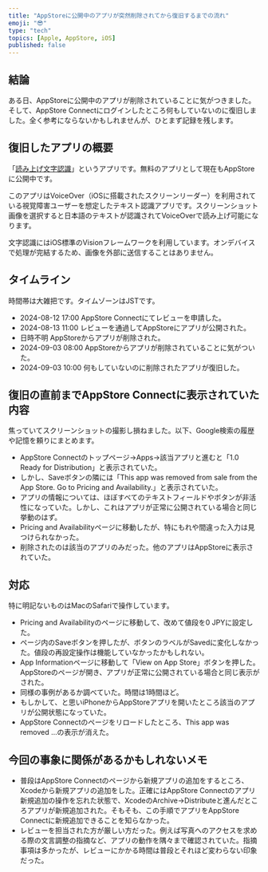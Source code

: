 ```yaml
---
title: "AppStoreに公開中のアプリが突然削除されてから復旧するまでの流れ"
emoji: "😎"
type: "tech"
topics: [Apple, AppStore, iOS]
published: false
---
```

## 結論

ある日、AppStoreに公開中のアプリが削除されていることに気がつきました。そして、AppStore Connectにログインしたところ何もしていないのに復旧しました。全く参考にならないかもしれませんが、ひとまず記録を残します。

## 復旧したアプリの概要

「[読み上げ文字認識](https://apps.apple.com/jp/app/%E8%AA%AD%E3%81%BF%E4%B8%8A%E3%81%92%E6%96%87%E5%AD%97%E8%AA%8D%E8%AD%98/id6627332915)」というアプリです。無料のアプリとして現在もAppStoreに公開中です。

このアプリはVoiceOver（iOSに搭載されたスクリーンリーダー）を利用されている視覚障害ユーザーを想定したテキスト認識アプリです。スクリーンショット画像を選択すると日本語のテキストが認識されてVoiceOverで読み上げ可能になります。

文字認識にはiOS標準のVisionフレームワークを利用しています。オンデバイスで処理が完結するため、画像を外部に送信することはありません。

## タイムライン

時間帯は大雑把です。タイムゾーンはJSTです。

- 2024-08-12 17:00 AppStore Connectにてレビューを申請した。
- 2024-08-13 11:00 レビューを通過してAppStoreにアプリが公開された。
- 日時不明 AppStoreからアプリが削除された。
- 2024-09-03 08:00 AppStoreからアプリが削除されていることに気がついた。
- 2024-09-03 10:00 何もしていないのに削除されたアプリが復旧した。

## 復旧の直前までAppStore Connectに表示されていた内容

焦っていてスクリーンショットの撮影し損ねました。以下、Google検索の履歴や記憶を頼りにまとめます。

- AppStore Connectのトップページ→Apps→該当アプリと進むと「1.0 Ready for Distribution」と表示されていた。
- しかし、Saveボタンの隣には「This app was removed from sale from the App Store. Go to Pricing and Availability.」と表示されていた。
- アプリの情報については、ほぼすべてのテキストフィールドやボタンが非活性になっていた。しかし、これはアプリが正常に公開されている場合と同じ挙動のはず。
- Pricing and Availabilityページに移動したが、特にもれや間違った入力は見つけられなかった。
- 削除されたのは該当のアプリのみだった。他のアプリはAppStoreに表示されていた。

## 対応

特に明記ないものはMacのSafariで操作しています。

- Pricing and Availabilityのページに移動して、改めて値段を0 JPYに設定した。
- ページ内のSaveボタンを押したが、ボタンのラベルがSavedに変化しなかった。値段の再設定操作は機能していなかったかもしれない。
- App Informationページに移動して「View on App Store」ボタンを押した。AppStoreのページが開き、アプリが正常に公開されている場合と同じ表示がされた。
- 同様の事例があるか調べていた。時間は1時間ほど。
- もしかして、と思いiPhoneからAppStoreアプリを開いたところ該当のアプリが公開状態になっていた。
- AppStore Connectのページをリロードしたところ、This app was removed ...の表示が消えた。

## 今回の事象に関係があるかもしれないメモ

- 普段はAppStore Connectのページから新規アプリの追加をするところ、Xcodeから新規アプリの追加をした。正確にはAppStore Connectのアプリ新規追加の操作を忘れた状態で、XcodeのArchive→Distributeと進んだところアプリが新規追加された。そもそも、この手順でアプリをAppStore Connectに新規追加できることを知らなかった。
- レビューを担当された方が厳しい方だった。例えば写真へのアクセスを求める際の文言調整の指摘など、アプリの動作を隅々まで確認されていた。指摘事項は多かったが、レビューにかかる時間は普段とそれほど変わらない印象だった。
